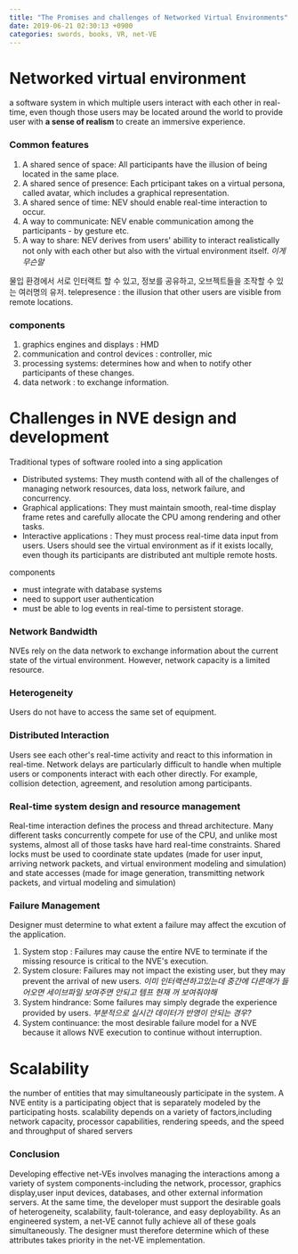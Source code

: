 ```yaml
---
title: "The Promises and challenges of Networked Virtual Environments"
date: 2019-06-21 02:30:13 +0900
categories: swords, books, VR, net-VE
---
```


# Networked virtual environment
a software system in which multiple users interact with each other in real-time, even though those users may be located around the world
to provide user with **a sense of realism** to create an immersive experience.

### Common features
1. A shared sence of space: All participants have the illusion of being located in the same place.
2. A shared sence of presence: Each prticipant takes on a virtual persona, called avatar, which includes a graphical representation.
3. A shared sence of time: NEV should enable real-time interaction to occur.
4. A way to communicate: NEV enable communication among the participants - by gesture etc.
5. A way to share: NEV derives from users' abillity to interact realistically not only with each other but also with the virtual environment itself. _이게 무슨말_

물입 환경에서 서로 인터랙트 할 수 있고, 정보를 공유하고, 오브젝트들을 조작할 수 있는 여러명의 유저. 
telepresence : the illusion that other users are visible from remote locations. 

### components
1. graphics engines and displays : HMD
2. communication and control devices : controller, mic
3. processing systems: determines how and when to notify other participants of these changes.
4. data network : to exchange information.

# Challenges in NVE design and development
Traditional types of software rooled into a sing application
- Distributed systems: They musth contend with all of the challenges of managing network resources, data loss, network failure, and concurrency.
- Graphical applications: They must maintain smooth, real-time display frame retes and carefully allocate the CPU among rendering and other tasks.
- Interactive applications : They must process real-time data input from users. Users should see the virtual environment as if it exists locally, even though its participants are distributed ant multiple remote hosts.

components
- must integrate with database systems
- need to support user authentication
- must be able to log events in real-time to persistent storage.

### Network Bandwidth
NVEs rely on the data network to exchange information about the current state of the virtual environment. However, network capacity is a limited resource.

### Heterogeneity
Users do not have to access the same set of equipment.

### Distributed Interaction 
Users see each other's real-time activity and react to this information in real-time.
Network delays are particularly difficult to handle when multiple users or components interact with each other directly.
For example, collision detection, agreement, and resolution among participants.

### Real-time system design and resource management
Real-time interaction defines the process and thread architecture.
Many different tasks concurrently compete for use of the CPU, and unlike most systems, almost all of those tasks have hard real-time constraints.
Shared locks must be used to coordinate state updates (made for user input, arriving network packets, and virtual environment modeling and simulation) and state accesses (made for image generation, transmitting network packets, and virtual modeling and simulation)

### Failure Management
Designer must determine to what extent a failure may affect the excution of the application.
1. System stop : Failures may cause the entire NVE to terminate if the missing resource is critical to the NVE's execution.
2. System closure: Failures may not impact the existing user, but they may prevent the arrival of new users. 
_이미 인터랙션하고있는데 중간에 다른애가 들어오면 세이브파일 보여주면 안되고 템프 현재 꺼 보여줘야해_
3. System hindrance: Some failures may simply degrade the experience provided by users. _부분적으로 실시간 데이터가 반영이 안되는 경우?_
4. System continuance: the most desirable failure model for a NVE because it allows NVE execution to continue without interruption.

# Scalability
the number of entities that may simultaneously participate in the system.
A NVE entity is a participating object that is separately modeled by the participating hosts.
scalability depends on a variety of factors,including network capacity, processor capabilities, rendering speeds, and the speed and throughput of shared servers

### Conclusion
Developing effective net-VEs involves managing the interactions among a variety of system components-including the network, processor, graphics display,user input devices, databases, and other external information servers.
At the same time, the developer must support the desirable goals of heterogeneity, scalability, fault-tolerance, and easy deployability.
As an engineered system, a net-VE cannot fully achieve all of these goals simultaneously.
The designer must therefore determine which of these attributes takes priority in the net-VE implementation.
